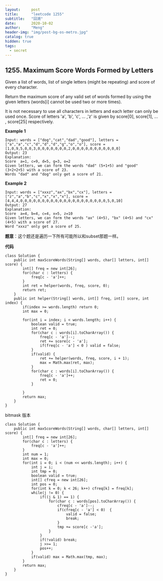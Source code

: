 ```yaml
---
layout:     post
title:      "leetcode 1255"
subtitle:   "回溯"
date:       2020-10-02
author:     "Meng"
header-img: "img/post-bg-os-metro.jpg"
catalog: true
hidden: true
tags:
  - secret
---
```


## 1255. Maximum Score Words Formed by Letters
Given a list of words, list of  single letters (might be repeating) and score of every character.

Return the maximum score of any valid set of words formed by using the given letters (words[i] cannot be used two or more times).

It is not necessary to use all characters in letters and each letter can only be used once. Score of letters 'a', 'b', 'c', ... ,'z' is given by score[0], score[1], ... , score[25] respectively.


**Example 1**
```
Input: words = ["dog","cat","dad","good"], letters = ["a","a","c","d","d","d","g","o","o"], score = [1,0,9,5,0,0,3,0,0,0,0,0,0,0,2,0,0,0,0,0,0,0,0,0,0,0]
Output: 23
Explanation:
Score  a=1, c=9, d=5, g=3, o=2
Given letters, we can form the words "dad" (5+1+5) and "good" (3+2+2+5) with a score of 23.
Words "dad" and "dog" only get a score of 21.
```
**Example 2**
```
Input: words = ["xxxz","ax","bx","cx"], letters = ["z","a","b","c","x","x","x"], score = [4,4,4,0,0,0,0,0,0,0,0,0,0,0,0,0,0,0,0,0,0,0,0,5,0,10]
Output: 27
Explanation:
Score  a=4, b=4, c=4, x=5, z=10
Given letters, we can form the words "ax" (4+5), "bx" (4+5) and "cx" (4+5) with a score of 27.
Word "xxxz" only get a score of 25.
```

**题意**：这个题还是遍历一下所有可能所以和subset那题一样。

**代码**
```
class Solution {
    public int maxScoreWords(String[] words, char[] letters, int[] score) {
        int[] freq = new int[26];
        for(char c : letters) {
            freq[c - 'a']++;
        }
        int ret = helper(words, freq, score, 0);
        return ret;
    }
    public int helper(String[] words, int[] freq, int[] score, int index) {
        if(index >= words.length) return 0;
        int max = 0;

        for(int i = index; i < words.length; i++) {
            boolean valid = true;
            int ret = 0;
            for(char c : words[i].toCharArray()) {
                freq[c - 'a']--;
                ret += score[c - 'a'];
                if(freq[c - 'a'] < 0 ) valid = false;
            }
            if(valid) {
                ret += helper(words, freq, score, i + 1);
                max = Math.max(ret, max);
            }
            for(char c : words[i].toCharArray()) {
                freq[c - 'a']++;
                ret = 0;
            }

        }
        return max;
    }
}
```

bitmask 版本
```
class Solution {
    public int maxScoreWords(String[] words, char[] letters, int[] score) {
        int[] freq = new int[26];
        for(char c : letters) {
            freq[c - 'a']++;
        }
        int num = 1;
        int max = 0;
        for(int i = 0; i < (num << words.length); i++) {
            int j = i;
            int tmp = 0;
            boolean valid = true;
            int[] cfreq = new int[26];
            int pos = 0;
            for(int k = 0; k < 26; k++) cfreq[k] = freq[k];
            while(j != 0) {
                if((j & 1) == 1) {
                    for(char c : words[pos].toCharArray()) {
                        cfreq[c - 'a']--;
                        if(cfreq[c - 'a'] < 0)  {
                            valid = false;
                            break;
                        }
                        tmp += score[c -'a'];
                    }    
                }
                if(!valid) break;
                j >>= 1;
                pos++;
            }
            if(valid) max = Math.max(tmp, max);
        }
        return max;
    }
}
```
